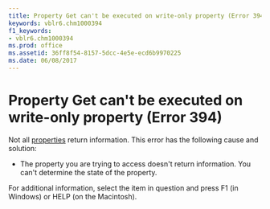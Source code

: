 ```yaml
---
title: Property Get can't be executed on write-only property (Error 394)
keywords: vblr6.chm1000394
f1_keywords:
- vblr6.chm1000394
ms.prod: office
ms.assetid: 36ff8f54-8157-5dcc-4e5e-ecd6b9970225
ms.date: 06/08/2017
---
```



# Property Get can't be executed on write-only property (Error 394)

Not all [properties](vbe-glossary.md) return information. This error has the following cause and solution:



- The property you are trying to access doesn't return information. You can't determine the state of the property.
    

For additional information, select the item in question and press F1 (in Windows) or HELP (on the Macintosh).

